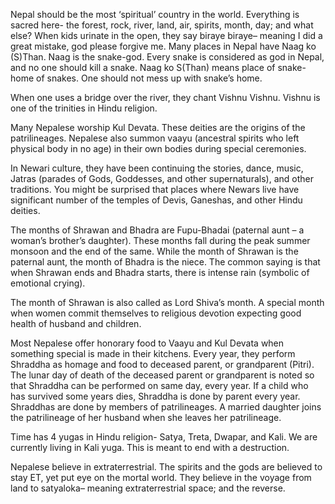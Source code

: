 Nepal should be the most ‘spiritual’ country in the world. Everything is sacred here- the forest, rock, river, land, air, spirits, month, day; and what else? When kids urinate in the open, they say biraye biraye– meaning I did a great mistake, god please forgive me.
Many places in Nepal have Naag ko (S)Than. Naag is the snake-god. Every snake is considered as god in Nepal, and no one should kill a snake. Naag ko S(Than) means place of snake- home of snakes. One should not mess up with snake’s home.

When one uses a bridge over the river, they chant Vishnu Vishnu. Vishnu is one of the trinities in Hindu religion.

Many Nepalese worship Kul Devata. These deities are the origins of the patrilineages. Nepalese also summon vaayu (ancestral spirits who left physical body in no age) in their own bodies during special ceremonies.

In Newari culture, they have been continuing the stories, dance, music, Jatras (parades of Gods, Goddesses, and other supernaturals), and other traditions. You might be surprised that places where Newars live have significant number of the temples of Devis, Ganeshas, and other Hindu deities.

The months of Shrawan and Bhadra are Fupu-Bhadai (paternal aunt – a woman’s brother’s daughter). These months fall during the peak summer monsoon and the end of the same. While the month of Shrawan is the paternal aunt, the month of Bhadra is the niece. The common saying is that when Shrawan ends and Bhadra starts, there is intense rain (symbolic of emotional crying).

The month of Shrawan is also called as Lord Shiva’s month. A special month when women commit themselves to religious devotion expecting good health of husband and children.

Most Nepalese offer honorary food to Vaayu and Kul Devata when something special is made in their kitchens. Every year, they perform Shraddha as homage and food to deceased parent, or grandparent (Pitri). The lunar day of death of the deceased parent or grandparent is noted so that Shraddha can be performed on same day, every year. If a child who has survived some years dies, Shraddha is done by parent every year. Shraddhas are done by members of patrilineages. A married daughter joins the patrilineage of her husband when she leaves her patrilineage.

Time has 4 yugas in Hindu religion- Satya, Treta, Dwapar, and Kali. We are currently living in Kali yuga. This is meant to end with a destruction.

Nepalese believe in extraterrestrial. The spirits and the gods are believed to stay ET, yet put eye on the mortal world. They believe in the voyage from land to satyaloka– meaning extraterrestrial space; and the reverse.
